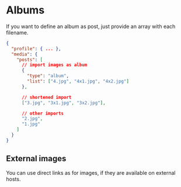 # Albums

If you want to define an album as post, just provide an array with each filename.

```json
{
  "profile": { ... },
  "media": {
    "posts": [
      // import images as album
      {
        "type": "album",
        "list": ["4.jpg", "4x1.jpg", "4x2.jpg"]
      },

      // shortened import
      ["3.jpg", "3x1.jpg", "3x2.jpg"],

      // other imports
      "2.jpg",
      "1.jpg"
    ]
  }
}
```

## External images

You can use direct links as for images, if they are available on external hosts.